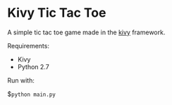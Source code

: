 # Kivy Tic Tac Toe

A simple tic tac toe game made in the [kivy](http://kivy.org) framework.


Requirements:

* Kivy
* Python 2.7


Run with:

$`python main.py`
